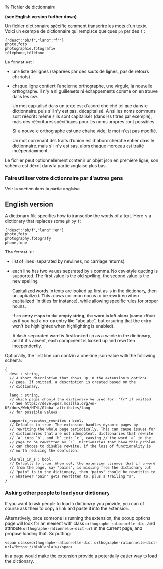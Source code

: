% Fichier de dictionnaire

**(see English version further down)**

Un fichier dictionnaire spécifie comment transcrire les mots d'un texte. Voici un
exemple de dictionnaire qui remplace quelques `ph` par des `f` :

```
{"desc":"ph/f","lang":"fr"}
photo,foto
photographie,fotografie
téléphone,téléfone
```

Le format est :

- une liste de lignes (séparées par des sauts de lignes, pas de retours chariots)
- chaque ligne contient l'ancienne orthographe, une virgule, la nouvelle
  orthographe. Il n'y a ni guillemets ni échappements comme on en trouve dans les csv.

  Un mot capitalisé dans un texte est d'abord cherché tel que dans le dictionnaire,
  puis s'il n'y est pas, décapitalisé. Ainsi les noms communs sont réécrits même s'ils
  sont capitalisés (dans les titres par exemple), mais des réécritures spécifiques pour
  les noms propres sont possibles.

  Si la nouvelle orthographe est une chaine vide, le mot n'est pas modifié.
  
  Un mot contenant des traits d'union est d'abord cherché entier dans le dictionnaire,
  mais s'il n'y est pas, alors chaque morceau est traité indépendamment.

Le fichier peut optionnellement contenir un objet json en première ligne, son schéma
est décrit dans la partie anglaise plus bas.

### Faire utiliser votre dictionnaire par d'autres gens

Voir la section dans la partie anglaise.

## English version

A dictionary file specifies how to transcribe the words of a text. Here is a dictionary
that replaces some `ph` by `f`:

```
{"desc":"ph/f","lang":"en"}
photo,foto
photography,fotografy
phone,fone
```

The format is :

- list of lines (separated by newlines, no carriage returns)
- each line has two values separated by a comma. No csv-style quoting is supported.
  The first value is the old spelling, the second value is the new spelling.

  Capitalized words in texts are looked up first as is in the dictionary, then
  uncapitalized. This allows common nouns to be rewritten when capitalized (in titles for
  instance), while allowing specific rules for proper nouns.

  If an entry maps to the empty string, the word is left alone (same effect as if
  you had a no-op entry like "abc,abc", but ensuring that the entry won't be highlighted
  when highlighting is enabled).

  A dash-separated word is first looked up as a whole in the dictionary, and if it's
  absent, each component is looked up and rewritten independently.

Optionally, the first line can contain a one-line json value with the following schema:

```
{
  desc : string,
  // A short description that shows up in the extension's options
  // page. If omitted, a description is created based on the
  // dictionary.

  lang : string,
  // which pages should the dictionary be used for. "fr" if omitted.
  // See https://developer.mozilla.org/en-US/docs/Web/HTML/Global_attributes/lang
  // for possible values

  supports_repeated_rewrites : bool,
  // Defaults to true. The extension handles dynamic pages by
  // rewriting the whole page periodically. This can cause issues for
  // dictionaries that are not idempotent, dictionaries that rewrite
  // `a` into `b`, and `b` into `c`, causing // the word `a` in the
  // page to be rewritten as `c`. Dictionaries that have this problem
  // can choose to disable rewrite, if the loss of functionality is
  // worth reducing the confusion.

  plurals_in_s : bool,
  // Defaults to true. When set, the extension assumes that if a word
  // from the page, say "pains", is missing from the dictionary but
  // "pain" is in the dictionary, then "pains" should be rewritten to
  // whatever "pain" gets rewritten to, plus a trailing "s".
}
```


### Asking other people to load your dictionary

If you want to ask people to load a dictionary you provide, you can of course ask them to
copy a link and paste it into the extension.

Alternatively, once someone is running the extension, the popup options page will look for
an element with class `orthographe-rationnelle-dict` and attribute
`orthographe-rationnelle-dict-url` in the current page, and propose loading that. So
putting:

    <span class=orthographe-rationnelle-dict orthographe-rationnelle-dict-url="https://blablabla"></span>

in a page would make the extension provide a potentially easier way to load the
dictionary.
